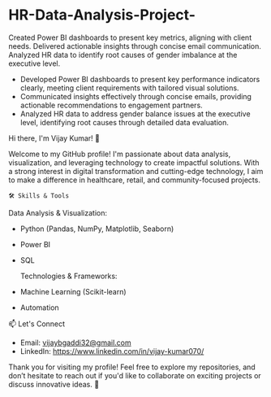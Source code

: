 # HR-Data-Analysis-Project-
Created Power BI dashboards to present key metrics, aligning with client needs. Delivered actionable insights through concise email communication. Analyzed HR data to identify root causes of gender imbalance at the executive level.

- Developed Power BI dashboards to present key performance indicators clearly, meeting client requirements with tailored visual solutions.
- Communicated insights effectively through concise emails, providing actionable recommendations to engagement partners.
- Analyzed HR data to address gender balance issues at the executive level, identifying root causes through detailed data evaluation.


Hi there, I'm Vijay Kumar! 👋

Welcome to my GitHub profile! I'm passionate about data analysis, visualization, and leveraging technology to create impactful solutions. With a strong interest in digital transformation and cutting-edge technology, I aim to make a difference in healthcare, retail, and community-focused projects.



    🛠️ Skills & Tools

   Data Analysis & Visualization:
- Python (Pandas, NumPy, Matplotlib, Seaborn)
- Power BI
- SQL

  Technologies & Frameworks:
- Machine Learning (Scikit-learn)
- Automation



📫 Let's Connect

- Email: vijaybgaddi32@gmail.com
- LinkedIn: https://www.linkedin.com/in/vijay-kumar070/



Thank you for visiting my profile! Feel free to explore my repositories, and don’t hesitate to reach out if you'd like to collaborate on exciting projects or discuss innovative ideas. 🚀
